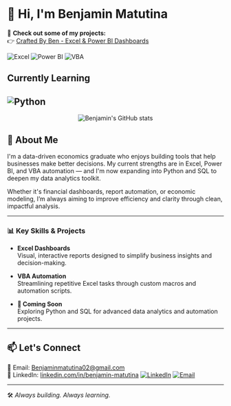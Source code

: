 # 👋 Hi, I'm Benjamin Matutina

🚀 **Check out some of my projects:**  
👉 [Crafted By Ben - Excel & Power BI Dashboards](https://github.com/Benjamin-Matutina/crafted-by-ben)

![Excel](https://img.shields.io/badge/Excel-217346?style=for-the-badge&logo=microsoft-excel&logoColor=white)
![Power BI](https://img.shields.io/badge/PowerBI-F2C811?style=for-the-badge&logo=powerbi&logoColor=black)
![VBA](https://img.shields.io/badge/VBA-007ACC?style=for-the-badge&logo=visual-basic&logoColor=white)

## Currently Learning

![Python](https://img.shields.io/badge/Python-3776AB?style=for-the-badge&logo=python&logoColor=white)
---

<div align="center">
  <img src="https://github-readme-stats.vercel.app/api?username=Benjamin-Matutina&show_icons=true&theme=radical" alt="Benjamin's GitHub stats" />
</div>

## 💼 About Me

I'm a data-driven economics graduate who enjoys building tools that help businesses make better decisions. My current strengths are in Excel, Power BI, and VBA automation — and I'm now expanding into Python and SQL to deepen my data analytics toolkit.

Whether it's financial dashboards, report automation, or economic modeling, I’m always aiming to improve efficiency and clarity through clean, impactful analysis.

---

### 📊 Key Skills & Projects

- **Excel Dashboards**  
  Visual, interactive reports designed to simplify business insights and decision-making.

- **VBA Automation**  
  Streamlining repetitive Excel tasks through custom macros and automation scripts.

- **🧪 Coming Soon**  
  Exploring Python and SQL for advanced data analytics and automation projects.

---

## 📫 Let's Connect

📧 Email: [Benjaminmatutina02@gmail.com](mailto:Benjaminmatutina02@gmail.com)  
🔗 LinkedIn: [linkedin.com/in/benjamin-matutina](https://www.linkedin.com/in/benjamin-matutina/details/organizations/)
[![LinkedIn](https://img.shields.io/badge/LinkedIn-blue?style=for-the-badge&logo=linkedin&logoColor=white)](https://www.linkedin.com/in/benjamin-matutina/details/organizations/)
[![Email](https://img.shields.io/badge/Email-D14836?style=for-the-badge&logo=gmail&logoColor=white)](mailto:Benjaminmatutina02@gmail.com)

---

🛠️ *Always building. Always learning.*
